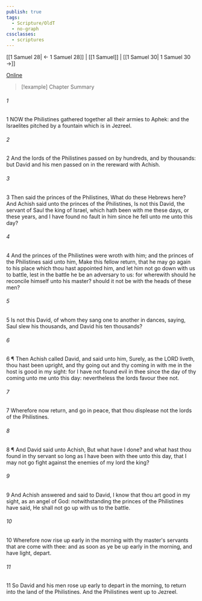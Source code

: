 ```yaml
---
publish: true
tags:
  - Scripture/OldT
  - no-graph
cssclasses:
  - scriptures
---
```

[[1 Samuel 28| ← 1 Samuel 28]] | [[1 Samuel]] | [[1 Samuel 30| 1 Samuel 30 →]]

[Online](https://churchofjesuschrist.org/study/scriptures/ot/1-sam/29?lang=eng)

>[!example] Chapter Summary
>
###### 1
1 NOW the Philistines gathered together all their armies to Aphek: and the Israelites pitched by a fountain which is in Jezreel.
###### 2
2 And the lords of the Philistines passed on by hundreds, and by thousands: but David and his men passed on in the rereward with Achish.
###### 3
3 Then said the princes of the Philistines, What do these Hebrews here?  And Achish said unto the princes of the Philistines, Is not this David, the servant of Saul the king of Israel, which hath been with me these days, or these years, and I have found no fault in him since he fell unto me unto this day?
###### 4
4 And the princes of the Philistines were wroth with him; and the princes of the Philistines said unto him, Make this fellow return, that he may go again to his place which thou hast appointed him, and let him not go down with us to battle, lest in the battle he be an adversary to us: for wherewith should he reconcile himself unto his master?  should it not be with the heads of these men?
###### 5
5 Is not this David, of whom they sang one to another in dances, saying, Saul slew his thousands, and David his ten thousands?
###### 6
6 ¶ Then Achish called David, and said unto him, Surely, as the LORD liveth, thou hast been upright, and thy going out and thy coming in with me in the host is good in my sight: for I have not found evil in thee since the day of thy coming unto me unto this day: nevertheless the lords favour thee not.
###### 7
7 Wherefore now return, and go in peace, that thou displease not the lords of the Philistines.
###### 8
8 ¶ And David said unto Achish, But what have I done?  and what hast thou found in thy servant so long as I have been with thee unto this day, that I may not go fight against the enemies of my lord the king?
###### 9
9 And Achish answered and said to David, I know that thou art good in my sight, as an angel of God: notwithstanding the princes of the Philistines have said, He shall not go up with us to the battle.
###### 10
10 Wherefore now rise up early in the morning with thy master's servants that are come with thee: and as soon as ye be up early in the morning, and have light, depart.
###### 11
11 So David and his men rose up early to depart in the morning, to return into the land of the Philistines.  And the Philistines went up to Jezreel.




